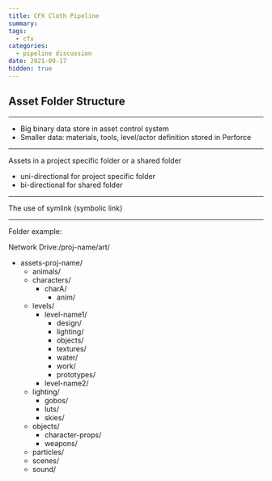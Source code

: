 ```yaml
---
title: CFX Cloth Pipeline
summary:
tags:
  - cfx
categories:
  - pipeline discussion
date: 2021-09-17 
hidden: true
---
```


## Asset Folder Structure

***
- Big binary data store in asset control system
- Smaller data: materials, tools, level/actor definition stored in Perforce

***

Assets in a project specific folder or a shared folder
- uni-directional for project specific folder
- bi-directional for shared folder

***
The use of symlink (symbolic link)

***
Folder example:

Network Drive:/proj-name/art/
  - assets-proj-name/
    - animals/
    - characters/
      - charA/
        - anim/
    - levels/
      - level-name1/
          - design/
          - lighting/
          - objects/
          - textures/
          - water/
          - work/
          - prototypes/
      - level-name2/
    - lighting/
        - gobos/
        - luts/
        - skies/
    - objects/
      - character-props/
      - weapons/
    - particles/
    - scenes/
    - sound/